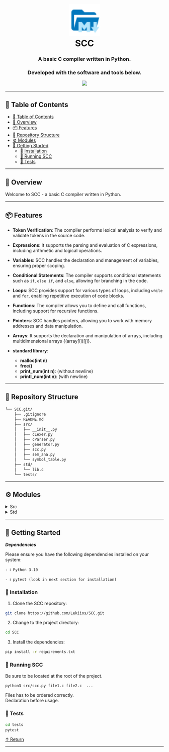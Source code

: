 <!---->

<div align="center">
 <h1 align="center"> <img src="https://raw.githubusercontent.com/PKief/vscode-material-icon-theme/ec559a9f6bfd399b82bb44393651661b08aaf7ba/icons/folder-markdown-open.svg" width="100" />
    <br>SCC</h1>
    <h3>A basic C compiler written in Python.</h3>
    <h3>Developed with the software and tools below.</h3>
</div>

<div align="center">
  <a href="https://skillicons.dev">
    <img src=https://skillicons.dev/icons?i=,py,git,github,md,/>
  </a>
</div>



---

## 📖 Table of Contents

- [📖 Table of Contents](#-table-of-contents)
- [📍 Overview](#-overview)
- [📦 Features](#-features)
- [📂 Repository Structure](#-repository-structure)
- [⚙️ Modules](#modules)
- [🚀 Getting Started](#-getting-started)
    - [🔧 Installation](#-installation)
    - [🤖 Running SCC](#-running-SCC.git)
    - [🧪 Tests](#-tests)

---

## 📍 Overview

Welcome to SCC - a basic C compiler written in Python.

---

## 📦 Features

- **Token Verification**: The compiler performs lexical analysis to verify and validate tokens in the source code.

- **Expressions**: It supports the parsing and evaluation of C expressions, including arithmetic and logical operations.

- **Variables**: SCC handles the declaration and management of variables, ensuring proper scoping.

- **Conditional Statements**: The compiler supports conditional statements such as `if`, `else if`, and `else`, allowing
  for branching in the code.

- **Loops**: SCC provides support for various types of loops, including `while` and `for`, enabling repetitive execution
  of code blocks.

- **Functions**: The compiler allows you to define and call functions, including support for recursive functions.

- **Pointers**: SCC handles pointers, allowing you to work with memory addresses and data manipulation.

- **Arrays**: It supports the declaration and manipulation of arrays, including multidimensional arrays {(array[i])[j]}.

- **standard library**: 
  - **malloc(int n)**
  - **free()**
  - **print_num(int n)**: (without newline)
  - **printl_num(int n)**: (with newline)

---

## 📂 Repository Structure

```
└── SCC.git/
    ├── .gitignore
    ├── README.md
    ├── src/
    │   ├── __init__.py
    │   ├── cLexer.py
    │   ├── cParser.py
    │   ├── generator.py
    │   ├── scc.py
    │   ├── sem_ana.py
    │   └── symbol_table.py
    ├── std/
    │   └── lib.c
    └── tests/
```

---

## ⚙️ Modules

<details ><summary>Src</summary>

| File                                                                                | Summary                                 |
|-------------------------------------------------------------------------------------|-----------------------------------------|
| [scc.py](https://github.com/Lekiios/SCC.git/blob/main/src/scc.py)                   | The main entry point of SCC.GIT.        |
| [cLexer.py](https://github.com/Lekiios/SCC.git/blob/main/src/cLexer.py)             | The lexical analysis module for C code. |
| [cParser.py](https://github.com/Lekiios/SCC.git/blob/main/src/cParser.py)           | The parser module for C code.           |
| [symbol_table.py](https://github.com/Lekiios/SCC.git/blob/main/src/symbol_table.py) | 	Module for managing the symbol table.  |
| [sem_ana.py](https://github.com/Lekiios/SCC.git/blob/main/src/sem_ana.py)           | Semantic analysis module for C code.    |
| [generator.py](https://github.com/Lekiios/SCC.git/blob/main/src/generator.py)       | The code generation module for SCC.GIT. |

</details>

<details ><summary>Std</summary>

| File                                                            | Summary                                 |
|-----------------------------------------------------------------|-----------------------------------------|
| [lib.c](https://github.com/Lekiios/SCC.git/blob/main/std/lib.c) | Standard C library support for SCC.GIT. |
|

</details>

---

## 🚀 Getting Started

***Dependencies***

Please ensure you have the following dependencies installed on your system:

`- ℹ️ Python 3.10`

`- ℹ️ pytest (look in next section for installation)`

### 🔧 Installation

1. Clone the SCC repository:

```sh
git clone https://github.com/Lekiios/SCC.git
```

2. Change to the project directory:

```sh
cd SCC
```

3. Install the dependencies:

```sh
pip install -r requirements.txt
```

### 🤖 Running SCC

Be sure to be located at the root of the project.

```sh
python3 src/scc.py file1.c file2.c  ...
```

Files has to be ordered correctly.\
Declaration before usage.

### 🧪 Tests

```sh
cd tests
pytest
```

[↑ Return](#Top)

---
